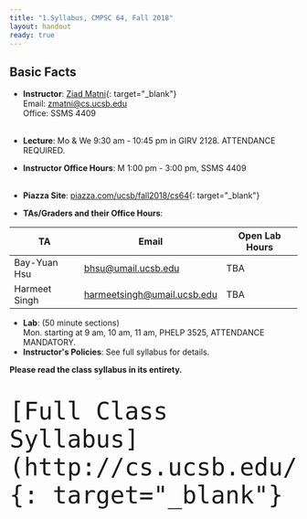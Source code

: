 ```yaml
---
title: "1.Syllabus, CMPSC 64, Fall 2018"
layout: handout
ready: true
---
```


<div markdown="1">

Basic Facts
-----------

* **Instructor**:  [Ziad Matni](http://www.cs.ucsb.edu/~zmatni){: target="_blank"}<br/>
Email: <zmatni@cs.ucsb.edu><br/>
Office: SSMS 4409<br/><br/>

* **Lecture**: Mo & We 9:30 am - 10:45 pm in GIRV 2128. ATTENDANCE REQUIRED.
* **Instructor Office Hours**: M 1:00 pm - 3:00 pm, SSMS 4409<br/><br/>

* **Piazza Site**: [piazza.com/ucsb/fall2018/cs64](https://www.piazza.com/ucsb/fall2018/cs64){: target="_blank"}<br/>
* **TAs/Graders and their Office Hours**:<br/>

| <b>TA</b>         | <b>Email</b>               | <b>Open Lab Hours</b>  |
|-------------------|----------------------------|------------------------|
| Bay-Yuan Hsu      | <bhsu@umail.ucsb.edu>      | TBA|
| Harmeet Singh     | <harmeetsingh@umail.ucsb.edu>     | TBA|

* **Lab**: (50 minute sections)<br/>
Mon. starting at 9 am, 10 am, 11 am, PHELP 3525, ATTENDANCE MANDATORY.<br/>
* **Instructor's Policies**: See full syllabus for details.<br/>

<strong>Please read the class syllabus in its entirety.</strong><br/>

<font size="16">

    [Full Class Syllabus](http://cs.ucsb.edu/~zmatni/syllabi/CS64F18_syllabus.pdf){: target="_blank"}

</font>

</div>
